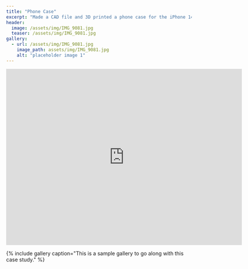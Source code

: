 ```yaml
---
title: "Phone Case"
excerpt: "Made a CAD file and 3D printed a phone case for the iPhone 14"
header:
  image: /assets/img/IMG_9081.jpg
  teaser: /assets/img/IMG_9081.jpg
gallery:
  - url: /assets/img/IMG_9081.jpg
    image_path: assets/img/IMG_9081.jpg
    alt: "placeholder image 1"
---
```


<iframe src="https://vanderbilt643.autodesk360.com/shares/public/SH286ddQT78850c0d8a4017b5f33aa7f69ea?mode=embed" width="640" height="480" allowfullscreen="true" webkitallowfullscreen="true" mozallowfullscreen="true"  frameborder="0"></iframe>

{% include gallery caption="This is a sample gallery to go along with this case study." %}
